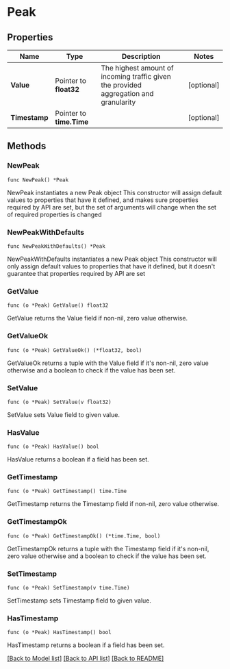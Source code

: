 # Peak

## Properties

Name | Type | Description | Notes
------------ | ------------- | ------------- | -------------
**Value** | Pointer to **float32** | The highest amount of incoming traffic given the provided aggregation and granularity | [optional] 
**Timestamp** | Pointer to **time.Time** |  | [optional] 

## Methods

### NewPeak

`func NewPeak() *Peak`

NewPeak instantiates a new Peak object
This constructor will assign default values to properties that have it defined,
and makes sure properties required by API are set, but the set of arguments
will change when the set of required properties is changed

### NewPeakWithDefaults

`func NewPeakWithDefaults() *Peak`

NewPeakWithDefaults instantiates a new Peak object
This constructor will only assign default values to properties that have it defined,
but it doesn't guarantee that properties required by API are set

### GetValue

`func (o *Peak) GetValue() float32`

GetValue returns the Value field if non-nil, zero value otherwise.

### GetValueOk

`func (o *Peak) GetValueOk() (*float32, bool)`

GetValueOk returns a tuple with the Value field if it's non-nil, zero value otherwise
and a boolean to check if the value has been set.

### SetValue

`func (o *Peak) SetValue(v float32)`

SetValue sets Value field to given value.

### HasValue

`func (o *Peak) HasValue() bool`

HasValue returns a boolean if a field has been set.

### GetTimestamp

`func (o *Peak) GetTimestamp() time.Time`

GetTimestamp returns the Timestamp field if non-nil, zero value otherwise.

### GetTimestampOk

`func (o *Peak) GetTimestampOk() (*time.Time, bool)`

GetTimestampOk returns a tuple with the Timestamp field if it's non-nil, zero value otherwise
and a boolean to check if the value has been set.

### SetTimestamp

`func (o *Peak) SetTimestamp(v time.Time)`

SetTimestamp sets Timestamp field to given value.

### HasTimestamp

`func (o *Peak) HasTimestamp() bool`

HasTimestamp returns a boolean if a field has been set.


[[Back to Model list]](../README.md#documentation-for-models) [[Back to API list]](../README.md#documentation-for-api-endpoints) [[Back to README]](../README.md)



